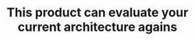 ---
layout: all-exams
title: "This product can evaluate your current architecture agains"
blurb: "According to Amazon, A Config Rule represents desired configurations for a resource and is evaluated against configuration changes on the relevant resour"
quid: 238
---